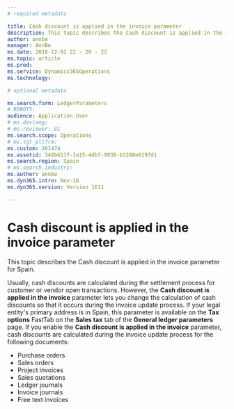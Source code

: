 ```yaml
---
# required metadata

title: Cash discount is applied in the invoice parameter
description: This topic describes the Cash discount is applied in the invoice parameter for Spain.
author: annbe
manager: AnnBe
ms.date: 2016-12-02 22 - 20 - 22
ms.topic: article
ms.prod: 
ms.service: Dynamics365Operations
ms.technology: 

# optional metadata

ms.search.form: LedgerParameters
# ROBOTS: 
audience: Application User
# ms.devlang: 
# ms.reviewer: 81
ms.search.scope: Operations
# ms.tgt_pltfrm: 
ms.custom: 261474
ms.assetid: 340b6117-1a15-4dbf-9938-b3208e6197d1
ms.search.region: Spain
# ms.search.industry: 
ms.author: annbe
ms.dyn365.intro: Nov-16
ms.dyn365.version: Version 1611

---
```


# Cash discount is applied in the invoice parameter

This topic describes the Cash discount is applied in the invoice parameter for Spain.

Usually, cash discounts are calculated during the settlement process for customer or vendor open transactions. However, the **Cash discount is applied in the invoice** parameter lets you change the calculation of cash discounts so that it occurs during the invoice update process. If your legal entity's primary address is in Spain, this parameter is available on the **Tax options** FastTab on the **Sales tax** tab of the **General ledger parameters** page. If you enable the **Cash discount is applied in the invoice** parameter, cash discounts are calculated during the invoice update process for the following documents:

-   Purchase orders
-   Sales orders
-   Project invoices
-   Sales quotations
-   Ledger journals
-   Invoice journals
-   Free text invoices


